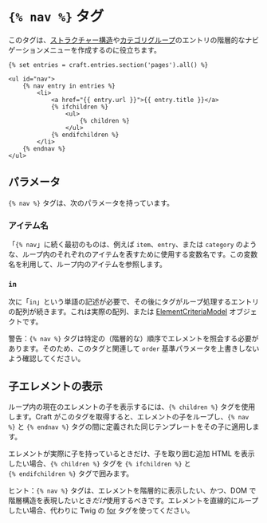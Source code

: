 # `{% nav %}` タグ

このタグは、[ストラクチャー構造](../../sections-and-entries.md#section-types)や[カテゴリグループ](../../categories.md)のエントリの階層的なナビゲーションメニューを作成するのに役立ちます。

```twig
{% set entries = craft.entries.section('pages').all() %}

<ul id="nav">
    {% nav entry in entries %}
        <li>
            <a href="{{ entry.url }}">{{ entry.title }}</a>
            {% ifchildren %}
                <ul>
                    {% children %}
                </ul>
            {% endifchildren %}
        </li>
    {% endnav %}
</ul>
```

## パラメータ

`{% nav %}` タグは、次のパラメータを持っています。

### アイテム名

「`{% nav`」に続く最初のものは、例えば `item`、`entry`、または `category` のような、ループ内のそれぞれのアイテムを表すために使用する変数名です。この変数名を利用して、ループ内のアイテムを参照します。

### `in`

次に「`in`」という単語の記述が必要で、その後にタグがループ処理するエントリの配列が続きます。これは実際の配列、または [ElementCriteriaModel]() オブジェクトです。

警告：`{% nav %}` タグは特定の（階層的な）順序でエレメントを照会する必要があります。そのため、このタグと関連して `order` 基準パラメータを上書きしないよう確認してください。

## 子エレメントの表示

ループ内の現在のエレメントの子を表示するには、`{% children %}` タグを使用します。Craft がこのタグを取得すると、エレメントの子をループし、`{% nav %}` と `{% endnav %}` タグの間に定義された同じテンプレートをその子に適用します。

エレメントが実際に子を持っているときだけ、子を取り囲む追加 HTML を表示したい場合、`{% children %}` タグを `{% ifchildren %}` と `{% endifchildren %}` タグで囲みます。

ヒント：`{% nav %}` タグは、エレメントを階層的に表示したい、かつ、DOM で階層構造を表現したいとき*だけ*使用するべきです。エレメントを直線的にループしたい場合、代わりに Twig の [for](https://twig.symfony.com/doc/tags/for.html) タグを使ってください。